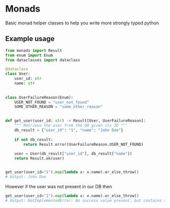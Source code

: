# Monads

Basic monad helper classes to help you write more strongly typed python

## Example usage
```python
from monads import Result
from enum import Enum
from dataclasses import dataclass

@dataclass
class User:
    user_id: str
    name: str
    
    
class UserFailureReason(Enum):
    USER_NOT_FOUND = "user_not_found"
    SOME_OTHER_REASON = "some_other_reason"
    

def get_user(user_id: str) -> Result[User, UserFailureReason]:
    """ Retrieve the user from the DB given its ID """
    db_result = {"user_id": "1", "name": "John Doe"}
    
    if not db_result:
        return Result.error(UserFailureReason.USER_NOT_FOUND)
    
    user = User(db_result["user_id"], db_result["name"])
    return Result.ok(user)


get_user(user_id="1").map(lambda x: x.name).or_else_throw()
# Output: John Doe
```

However if the user was not present in our DB then 
```python
get_user(user_id="1").map(lambda x: x.name).or_else_throw()
# Output: NotImplementedError: No success value present, but contains an error instead: UserFailureReason.USER_NOT_FOUND
```
